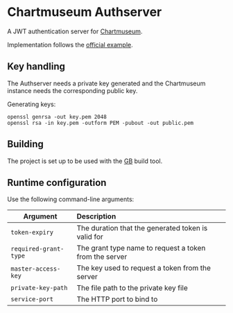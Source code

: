 Chartmuseum Authserver
======================

A JWT authentication server for [Chartmuseum](https://chartmuseum.com/).

Implementation follows the [official example](https://github.com/chartmuseum/auth-server-example).

## Key handling

The Authserver needs a private key generated and the Chartmuseum instance needs the corresponding public key.

Generating keys:

```
openssl genrsa -out key.pem 2048
openssl rsa -in key.pem -outform PEM -pubout -out public.pem
```

## Building

The project is set up to be used with the [GB](https://getgb.io) build tool.

## Runtime configuration

Use the following command-line arguments:

| Argument              | Description                                            |
| --------------------- |:-------------------------------------------------------|
| `token-expiry`        | The duration that the generated token is valid for     |
| `required-grant-type` | The grant type name to request a token from the server |
| `master-access-key`   | The key used to request a token from the server        |
| `private-key-path`    | The file path to the private key file                  |
| `service-port`        | The HTTP port to bind to                               |
